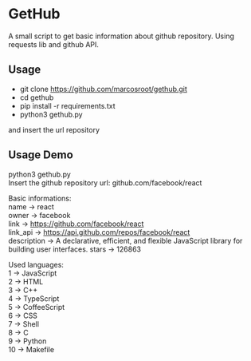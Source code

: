 # GetHub
A small script to get basic information about github repository. Using requests lib and github API. 

## Usage
- git clone https://github.com/marcosroot/gethub.git
- cd gethub
- pip install -r requirements.txt
- python3 gethub.py
 
 and insert the url repository

## Usage Demo
python3 gethub.py \
Insert the github repository url: github.com/facebook/react

Basic informations: \
name -> react \
owner -> facebook \
link -> https://github.com/facebook/react \
link_api -> https://api.github.com/repos/facebook/react \
description -> A declarative, efficient, and flexible JavaScript library for building user interfaces.
stars -> 126863 &nbsp;

Used languages: \
1 -> JavaScript \
2 -> HTML \
3 -> C++ \
4 -> TypeScript \
5 -> CoffeeScript \
6 -> CSS \
7 -> Shell \
8 -> C \
9 -> Python \
10 -> Makefile
